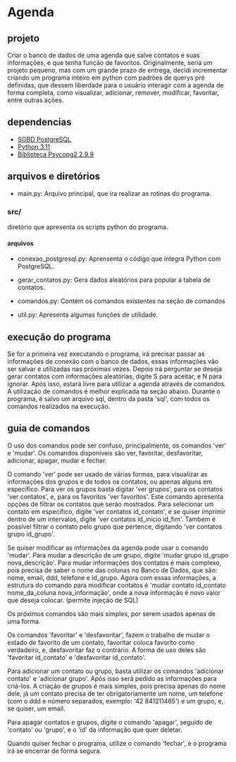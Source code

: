 # Agenda

## projeto

Criar o banco de dados de uma agenda que salve contatos e suas informações, e que tenha função de favoritos.
Originalmente, seria um projeto pequeno, mas com um grande prazo de entrega, decidi incrementar criando um programa
inteiro em python com padrões de querys pré definidas, que dessem liberdade para o usuário interagir com a agenda de forma
completa, como visualizar, adicionar, remover, modificar, favoritar, entre outras ações.

## dependencias

- [SGBD PostgreSQL](https://www.postgresql.org/)
- [Python 3.11](https://www.python.org/)
- [Biblioteca Psycopg2 2.9.9](https://pypi.org/project/psycopg2/2.9.9/)

## arquivos e diretórios

- main.py: Arquivo principal, que ira realizar as rotinas do programa.

### src/

diretório que apresenta os scripts python do programa.

#### arquivos

- conexao_postgresql.py: Aprensenta o código que integra Python com PostgreSQL.

- gerar_contatos.py: Gera dados aleatórios para popular a tabela de contatos.

- comandos.py: Contém os comandos existentes na seção de comandos

- util.py: Apresenta algumas funções de utilidade.

## execução do programa

Se for a primeira vez executando o programa, irá precisar passar as informações de conexão com o banco de dados, essas informações
vão ser salvar e utilizadas nas próximas vezes. Depois irá perguntar se deseja gerar contatos com informações aleatórias, digite S
para aceitar, e N para ignorar. Após isso, estará livre para utilizar a agenda através de comandos. A utilização de comandos é
melhor explicada na seção abaixo. Durante o programa, é salvo um arquivo sql, dentro da pasta 'sql', com todos os comandos realizados
na execução.

## guia de comandos

O uso dos comandos pode ser confuso, principalmente, os comandos 'ver' e 'mudar'.
Os comandos disponíveis são ver, favoritar, desfavoritar, adicionar, apagar, mudar e fechar.

O comando 'ver' pode ser usado de várias formas, para visualizar as informações dos grupos e de todos os contatos, ou apenas
alguns em específico. Para ver os grupos basta digitar 'ver grupos', para os contatos 'ver contatos', e, para os favoritos 'ver favoritos'.
Este comando apresenta opções de filtrar os contatos que serão mostrados. Para selecionar um contato em específico,
digite 'ver contatos id_contato', e se quiser imprimir dentro de um intervalos, digite 'ver contatos id_inicio id_fim'.
Também é possível filtrar o contato pelo grupo que pertence, digitando 'ver contatos grupo id_grupo'.

Se quiser modificar as informações da agenda pode usar o comando 'mudar'. Para mudar a descrição de um grupo, digite
'mudar grupo id_grupo nova_descrição'. Para mudar informações dos contatos é mais complexo, pois precisa de saber o nome
das colunas no Banco de Dados, que são: nome, email, ddd, telefone e id_grupo. Agora com essas informações, a estrutura
do comando para modificar contatos é 'mudar contato id_contato nome_da_coluna nova_informação', onde a nova informação é
novo valor que deseja colocar. (permite injeção de SQL)

Os próximos comandos são mais simples, por serem usados apenas de uma forma.

Os comandos 'favoritar' e 'desfavoritar', fazem o trabalho de mudar o estado de favorito de um contato,
favoritar coloca favorito como verdadeiro, e, desfavoritar faz o contrário. A forma de uso
deles são 'favoritar id_contato' e 'desfavoritar id_contato'.

Para adicionar um contato ou grupo, basta utilizar os comandos 'adicionar contato' e 'adicionar grupo'.
Após isso será pedido as informações para criá-los. A criação de grupos é mais simples, pois precisa apenas do nome dele,
já um contato precisa de ter obrigatoriamente um nome, um telefone (com o ddd e número separados, exemplo: '42 841211465')
e um grupo, e, se quiser, um email.

Para apagar contatos e grupos, digite o comando 'apagar', seguido de 'contato' ou 'grupo', e o 'id' da informação que quer deletar.

Quando quiser fechar o programa, utilize o comando 'fechar', e o programa irá se encerrar de forma segura.